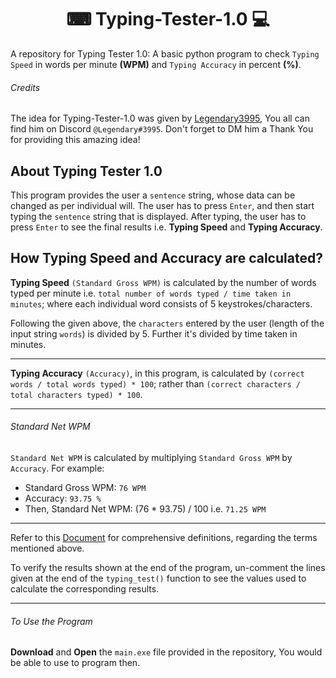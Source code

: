 <h1 align = "center"> ⌨ Typing-Tester-1.0 💻</h1>

 A repository for Typing Tester 1.0: A basic python program to check `Typing Speed` in words per minute **(WPM)** and `Typing Accuracy` in percent **(%)**.
 

 ###### Credits
 The idea for Typing-Tester-1.0 was given by [Legendary3995](https://github.com/Legendary3995), You all can find him on Discord `@Legendary#3995`. Don't forget to DM him a Thank You for providing this amazing idea!
 
 
## About Typing Tester 1.0
This program provides the user a `sentence` string, whose data can be changed as per individual will. The user has to press `Enter`, and then start typing the `sentence` string that is displayed. After typing, the user has to press `Enter` to see the final results i.e. **Typing Speed** and **Typing Accuracy**.


## How Typing Speed and Accuracy are calculated?


**Typing Speed** `(Standard Gross WPM)` is calculated by the number of words typed per minute i.e. `total number of words typed / time taken in minutes`; where each individual word consists of 5 keystrokes/characters. 

Following the given above, the `characters` entered by the user (length of the input string `words`) is divided by 5. Further it's divided by time taken in minutes.

<hr>


**Typing Accuracy** `(Accuracy)`, in this program, is calculated by `(correct words / total words typed) * 100`; rather than `(correct characters / total characters typed) * 100`.


<hr>


###### Standard Net WPM

`Standard Net WPM` is calculated by multiplying `Standard Gross WPM` by `Accuracy`. For example:
- Standard Gross WPM: `76 WPM`
- Accuracy: `93.75 %`
- Then, Standard Net WPM: (76 * 93.75) / 100
                     i.e. `71.25 WPM`

<hr>

Refer to this [Document](https://www.peoplogicaskills.com/wp-content/uploads/2016/06/Typing-and-Data-Entry-Calculation.pdf) for comprehensive definitions, regarding the terms mentioned above.


To verify the results shown at the end of the program, un-comment the lines given at the end of the `typing_test()` function to see the values used to calculate the corresponding results.




<hr>

###### To Use the Program
**Download** and **Open** the `main.exe` file provided in the repository, You would be able to use to program then.
